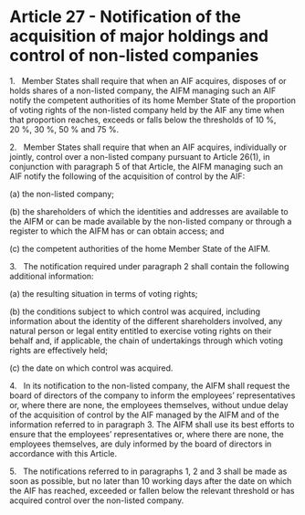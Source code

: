 # Article 27 - Notification of the acquisition of major holdings and control of non-listed companies


1.   Member States shall require that when an AIF acquires, disposes of or holds shares of a non-listed company, the AIFM managing such an AIF notify the competent authorities of its home Member State of the proportion of voting rights of the non-listed company held by the AIF any time when that proportion reaches, exceeds or falls below the thresholds of 10 %, 20 %, 30 %, 50 % and 75 %.

2.   Member States shall require that when an AIF acquires, individually or jointly, control over a non-listed company pursuant to Article 26(1), in conjunction with paragraph 5 of that Article, the AIFM managing such an AIF notify the following of the acquisition of control by the AIF:

(a) the non-listed company;

(b) the shareholders of which the identities and addresses are available to the AIFM or can be made available by the non-listed company or through a register to which the AIFM has or can obtain access; and

(c) the competent authorities of the home Member State of the AIFM.

3.   The notification required under paragraph 2 shall contain the following additional information:

(a) the resulting situation in terms of voting rights;

(b) the conditions subject to which control was acquired, including information about the identity of the different shareholders involved, any natural person or legal entity entitled to exercise voting rights on their behalf and, if applicable, the chain of undertakings through which voting rights are effectively held;

(c) the date on which control was acquired.

4.   In its notification to the non-listed company, the AIFM shall request the board of directors of the company to inform the employees’ representatives or, where there are none, the employees themselves, without undue delay of the acquisition of control by the AIF managed by the AIFM and of the information referred to in paragraph 3. The AIFM shall use its best efforts to ensure that the employees’ representatives or, where there are none, the employees themselves, are duly informed by the board of directors in accordance with this Article.

5.   The notifications referred to in paragraphs 1, 2 and 3 shall be made as soon as possible, but no later than 10 working days after the date on which the AIF has reached, exceeded or fallen below the relevant threshold or has acquired control over the non-listed company.
